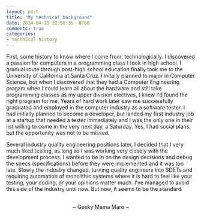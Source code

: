 ```yaml
---
layout: post
title: "My technical background"
date: 2014-04-15 22:50:35 -0700
comments: true
categories:
- technical history
---
```

First, some history to know where I come from, technologically.  I discovered a passion for computers in a programming class I took in high school.  I gradual route through post-high school education finally took me to the University of California at Santa Cruz.  I initally planned to major in Computer Science, but when I discovered that they had a Computer Engineering progam when I could learn all about the hardware and still take programming classes as my upper division electives, I knew I'd found the right program for me.  Years of hard work later saw me successfully graduated and employed in the computer industry as a software tester.  I had initially planned to become a developer, but landed my first industry job at a startup that needed a tester immediately and I was the only one in their list willing to come in the very next day, a Saturday.  Yes, I had social plans, but the opportunity was not to be missed.

Several industry quality engineering positions later, I decided that I very much liked testing, as long as I was working very closely with the development process.  I wanted to be in on the design decisions and debug the specs (specifications) before they were implemented and it was too late.  Slowly the industry changed, turning quality engineers into SDETs and requiring automation of monolithic systems where it is hard to feel like your testing, your coding, or your opinions matter much.  I've managed to avoid this side of the industry until now.  But now, it seems to be the standard.

<br>
<center>~ Geeky Mama Mare ~</center>
